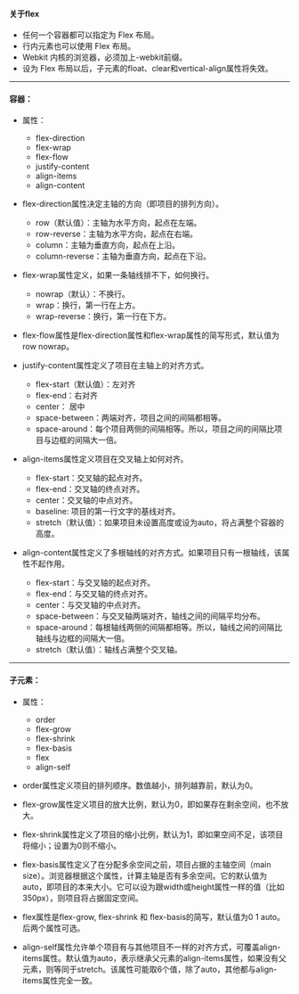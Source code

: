 #### 关于flex

- 任何一个容器都可以指定为 Flex 布局。
- 行内元素也可以使用 Flex 布局。
- Webkit 内核的浏览器，必须加上-webkit前缀。
- 设为 Flex 布局以后，子元素的float、clear和vertical-align属性将失效。

---

#### 容器：

- 属性：
  - flex-direction
  - flex-wrap
  - flex-flow
  - justify-content
  - align-items
  - align-content

- flex-direction属性决定主轴的方向（即项目的排列方向）。
  - row（默认值）：主轴为水平方向，起点在左端。
  - row-reverse：主轴为水平方向，起点在右端。
  - column：主轴为垂直方向，起点在上沿。
  - column-reverse：主轴为垂直方向，起点在下沿。

- flex-wrap属性定义，如果一条轴线排不下，如何换行。
  - nowrap（默认）：不换行。
  - wrap：换行，第一行在上方。
  - wrap-reverse：换行，第一行在下方。

- flex-flow属性是flex-direction属性和flex-wrap属性的简写形式，默认值为row nowrap。

- justify-content属性定义了项目在主轴上的对齐方式。
  - flex-start（默认值）：左对齐
  - flex-end：右对齐
  - center： 居中
  - space-between：两端对齐，项目之间的间隔都相等。
  - space-around：每个项目两侧的间隔相等。所以，项目之间的间隔比项目与边框的间隔大一倍。

- align-items属性定义项目在交叉轴上如何对齐。
  - flex-start：交叉轴的起点对齐。
  - flex-end：交叉轴的终点对齐。
  - center：交叉轴的中点对齐。
  - baseline: 项目的第一行文字的基线对齐。
  - stretch（默认值）：如果项目未设置高度或设为auto，将占满整个容器的高度。

- align-content属性定义了多根轴线的对齐方式。如果项目只有一根轴线，该属性不起作用。
  - flex-start：与交叉轴的起点对齐。
  - flex-end：与交叉轴的终点对齐。
  - center：与交叉轴的中点对齐。
  - space-between：与交叉轴两端对齐，轴线之间的间隔平均分布。
  - space-around：每根轴线两侧的间隔都相等。所以，轴线之间的间隔比轴线与边框的间隔大一倍。
  - stretch（默认值）：轴线占满整个交叉轴。    

---

#### 子元素：

- 属性：
  - order
  - flex-grow
  - flex-shrink
  - flex-basis
  - flex
  - align-self

- order属性定义项目的排列顺序。数值越小，排列越靠前，默认为0。

- flex-grow属性定义项目的放大比例，默认为0，即如果存在剩余空间，也不放大。

- flex-shrink属性定义了项目的缩小比例，默认为1，即如果空间不足，该项目将缩小；设置为0则不缩小。

- flex-basis属性定义了在分配多余空间之前，项目占据的主轴空间（main size）。浏览器根据这个属性，计算主轴是否有多余空间。它的默认值为auto，即项目的本来大小。它可以设为跟width或height属性一样的值（比如350px），则项目将占据固定空间。

- flex属性是flex-grow, flex-shrink 和 flex-basis的简写，默认值为0 1 auto。后两个属性可选。

- align-self属性允许单个项目有与其他项目不一样的对齐方式，可覆盖align-items属性。默认值为auto，表示继承父元素的align-items属性，如果没有父元素，则等同于stretch。该属性可能取6个值，除了auto，其他都与align-items属性完全一致。



 
